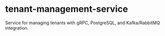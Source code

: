 # tenant-management-service
Service for managing tenants with gRPC, PostgreSQL, and Kafka/RabbitMQ integration.
